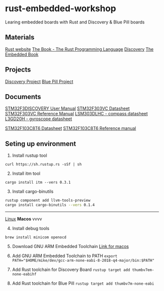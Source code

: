 # rust-embedded-workshop
Learing embedded boards with Rust and Discovery &amp; Blue Pill boards

## Materials

[Rust website](https://www.rust-lang.org/)
[The Book - The Rust Programming Language](https://doc.rust-lang.org/1.30.0/book/2018-edition/foreword.html)
[Discovery](*https://docs.rust-embedded.org/discovery/index.html)
[The Embedded Book](https://docs.rust-embedded.org/book/intro/index.html)

## Projects

[Discovery Project](https://github.com/rust-embedded/discovery)
[Blue Pill Project](https://github.com/japaric/stm32f103xx-hal)

## Documents

[STM32F3DISCOVERY User Manual](http://www.st.com/resource/en/user_manual/dm00063382.pdf)
[STM32F303VC Datasheet](http://www.st.com/resource/en/datasheet/stm32f303vc.pdf)
[STM32F303VC Reference Manual](http://www.st.com/resource/en/reference_manual/dm00043574.pdf)
[LSM303DLHC - compass datasheet](http://www.st.com/resource/en/datasheet/lsm303dlhc.pdf)
[L3GD20H - gyroscope datasheet](https://www.st.com/resource/en/datasheet/l3gd20h.pdf)

[STM32F103C8T6 Datasheet](https://www.st.com/resource/en/datasheet/CD00161566.pdf)
[STM32F103C8T6 Reference manual](https://www.st.com/resource/en/reference_manual/cd00171190.pdf)

## Seting up environment
1. Install rustup tool
```
curl https://sh.rustup.rs -sSf | sh
```
2. Install itm tool
```
cargo install itm --vers 0.3.1
```
3. Install cargo-binutils
```sh
rustup component add llvm-tools-preview
cargo install cargo-binutils --vers 0.1.4
```

----
[Linux](https://docs.rust-embedded.org/discovery/03-setup/linux.html)
**Macos**
vvvv

4. Install debug tools
```
brew install minicom openocd
```
5. Download GNU ARM Embedded Toolchain
[Link for macos](https://developer.arm.com/-/media/Files/downloads/gnu-rm/8-2018q4/gcc-arm-none-eabi-8-2018-q4-major-mac.tar.bz2?revision=1041bf49-06d4-4174-866f-0e5259fa9d8d?product=GNU%20Arm%20Embedded%20Toolchain,64-bit,,Mac%20OS%20X,8-2018-q4-major)

6. Add GNU ARM Embedded Toolchain to PATH
```export PATH="$HOME/mike/dev/gcc-arm-none-eabi-8-2018-q4-major/bin:$PATH"```

7. Add Rust toolchain for Discovery Board
```rustup target add thumbv7em-none-eabihf```

8. Add Rust toolchain for Blue Pill
```rustup target add thumbv7m-none-eabi```
